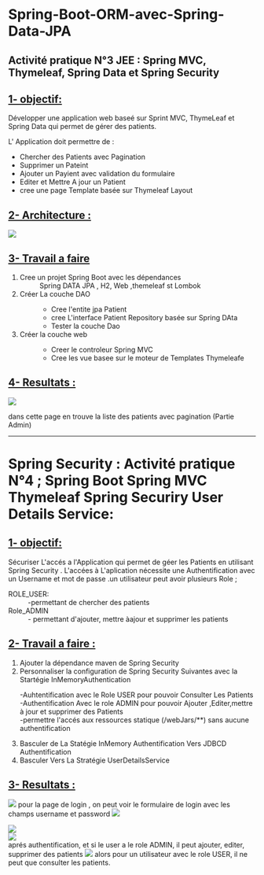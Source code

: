 # Spring-Boot-ORM-avec-Spring-Data-JPA
<h2> Activité pratique N°3 JEE : Spring MVC, Thymeleaf, Spring Data et Spring Security
</h1>
<h2 style="text-decoration: underline;">1- objectif:</h2>
<div>
<p>Développer une application web baseé sur Sprint MVC, ThymeLeaf et Spring Data qui permet de gérer des patients.</p>
<p>L' Application doit permettre de : </p>
<ul>
<li> Chercher des Patients avec Pagination  </li>
<li> Supprimer un Pateint </li>
<li> Ajouter un Payient avec validation du formulaire </li>
<li> Editer et Mettre A jour un Patient </li>
<li>cree une page Template basée sur Thymeleaf Layout</li>
</ul>
</div>
<h2 style="text-decoration: underline;">2- Architecture :</h2>
<p><img src="images/diagrame de class.png"></p>
<div>
<h2 style="text-decoration: underline;">3- Travail a faire</h2>

<ol type="1">

<dt><li> Cree un projet Spring Boot avec les dépendances </li></dt>
<dd>Spring DATA JPA , H2, Web ,themeleaf st Lombok </dd>
<dt><li>Créer La couche DAO</li></dt>
<dd>
<ul>
<li>Cree l'entite jpa Patient</li>
<li> cree L'interface Patient Repository basée sur Spring DAta </li>
<li>Tester la couche Dao</li>
</ul> 
</dd>
<dt><li>Créer la couche web </li></dt>
<ul>
<dd><li> Creer le controleur Spring MVC</li>
<li>Cree les vue basee sur le moteur de Templates Thymeleafe </li>
</dd>
</ul>
</ol>
</div>
<div>
<h2 style="text-decoration: underline;">4- Resultats :</h2>
<p><img src="images/Home admin.png"></p>
dans cette page en trouve la liste des patients avec pagination (Partie Admin)
</div>
<div>



<hr> 
<h1>  Spring Security : Activité pratique N°4 ; Spring Boot Spring MVC Thymeleaf Spring Securiry User Details Service: </h1>
<div>
<div>
            <h2 style="text-decoration: underline;">1- objectif:</h2>
        <p>
            Sécuriser L'accés a l'Application 
            qui permet de géer les Patients en utilisant Spring Security . L'accées à L'aplication nécessite une Authentification avec
            un Username et mot de passe .un utilisateur peut avoir plusieurs Role ;
        </p>
        <dl>
          <dt>ROLE_USER:</dt>
          <dd >-permettant de chercher des patients</dd>
          <dt>Role_ADMIN</dt>
          <dd>- permettant d'ajouter, mettre àajour et supprimer les patients</dd>
        </dl>


</div>
<div>
<h2 style="text-decoration: underline;">2- Travail a faire :</h2>
<p> </p>
<ol type="1">
  <li>Ajouter la dépendance maven de Spring Security  </li>
  <li>Personnaliser la configuration de Spring Security Suivantes avec la Startégie InMemoryAuthentication  
<dl>
  <dt>-Auhtentification avec le Role USER pour pouvoir Consulter Les Patients</dt>
  <dt>-Authentification Avec le role ADMIN pour pouvoir Ajouter ,Editer,mettre à  jour et supprimer des Patients </dt>
    <dt> -permettre l'accés aux ressources statique (/webJars/**) sans aucune authentification </dt> 
</dl>
</li>

<li> Basculer de La Statégie InMemory Authentification Vers JDBCD Authentification </li>
<li>Basculer Vers La Stratégie UserDetailsService </li>


</ol>
<div>
</div>
<h2 style="text-decoration: underline;">3- Resultats :</h2>

<p>
<img src="images/Login.png">
pour la page de login , on peut voir le formulaire de login avec les champs username et password

<img src="images/HomePage.png">
<div>
</div>
<img src="images/InsertPage.png">
<div>
</div>
<img src="images/EditPage.png">
<div>
</div>
aprés authentification, et si le user a le role ADMIN, il peut ajouter, editer, supprimer des patients

<img src="images/UserPage.png">
alors pour un utilisateur avec le role USER, il ne peut que consulter les patients.
</p>
</div>

</div>
</div>





